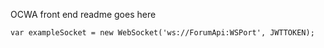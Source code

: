 OCWA front end readme goes here


`var exampleSocket = new WebSocket('ws://ForumApi:WSPort', JWTTOKEN);`